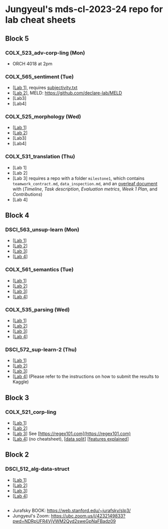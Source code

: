 # Jungyeul's mds-cl-2023-24 repo for lab cheat sheets

## Block 5
### COLX_523_adv-corp-ling (Mon)
* ORCH 4018 at 2pm

### COLX_565_sentiment (Tue)
* [[Lab 1](./block5/COLX_565_sentiment_lab1.ipynb)], requires [subjectivity.txt](https://raw.githubusercontent.com/jungyeul/mds-cl-2023-24/main/block5/subjectivity.txt)
* [[Lab 2](./block5/COLX_565_sentiment_lab2.ipynb)], MELD: https://github.com/declare-lab/MELD
* [Lab3]
* [Lab4]

### COLX_525_morphology (Wed)
* [[Lab 1](./block5/COLX_525_morphology_lab1.ipynb)]
* [[Lab 2](./block5/COLX_525_morphology_lab2.ipynb)]
* [Lab3]
* [Lab4]

### COLX_531_translation (Thu)
* [Lab 1]
* [Lab 2]
* [Lab 3] requires a repo with a folder `milestone1`, which contains `teamwork_contract.md`, `data_inspection.md`, and an [overleaf document](https://www.overleaf.com/read/qmqdztshyqdb#ef3e4d) with (*Timeline*, *Task description*, *Evaluation metrics*, *Week 1 Plan*, and *Contributions*)
* [Lab 4]


## Block 4
### DSCI_563_unsup-learn (Mon)
* [[Lab 1](./block4/DSCI_563_unsup_lab1.ipynb)]
* [[Lab 2](./block4/DSCI_563_unsup_lab2.ipynb)]
* [[Lab 3](./block4/DSCI_563_unsup_lab3.ipynb)]
* [[Lab 4](./block4/DSCI_563_unsup_lab4.ipynb)]

### COLX_561_semantics (Tue)
* [[Lab 1](./block4/COLX_561_semantics_lab1.ipynb)]
* [[Lab 2](./block4/COLX_561_semantics_lab2.ipynb)]
* [[Lab 3](./block4/COLX_561_semantics_lab3.ipynb)]
* [[Lab 4](./block4/COLX_561_semantics_lab4.ipynb)]

### COLX_535_parsing (Wed)
* [[Lab 1](./block4/COLX_535_parsing_lab1.ipynb)]
* [[Lab 2](./block4/COLX_535_parsing_lab2.ipynb)]
* [[Lab 3](./block4/COLX_535_parsing_lab3.ipynb)]
* [[Lab 4](./block4/COLX_535_parsing_lab4.ipynb)]

### DSCI_572_sup-learn-2 (Thu)
* [[Lab 1](./block4/DSCI_572_sup-learn-2_lab1.ipynb)]
* [[Lab 2](./block4/DSCI_572_sup-learn-2_lab2.ipynb)]
* [[Lab 3](./block4/DSCI_572_sup-learn-2_lab3.ipynb)]
* [[Lab 4](./block4/DSCI_572_sup-learn-2_lab4.ipynb)] (Please refer to the instructions on how to submit the results to Kaggle)

## Block 3
### COLX_521_corp-ling
* [[Lab 1](./block3/corp-ling_lab1.ipynb)]
* [[Lab 2](./block3/corp-ling_lab2.ipynb)]
* [[Lab 3](./block3/corp-ling_lab3.ipynb)] See [https://regex101.com](https://regex101.com)
* [[Lab 4](./block3/corp-ling_lab4.ipynb)] (no cheatsheet), [[data split](./block3/lab4_data/)] [[features explained](https://www.overleaf.com/read/qbzzmtfnxvnd#03abca)]



## Block 2
### DSCI_512_alg-data-struct 
* [[Lab 1](./block2/dsci512_lab1.ipynb)]
* [[Lab 2](./block2/dsci512_lab2.ipynb)]
* [[Lab 3](./block2/dsci512_lab3.ipynb)]
* [[Lab 4](./block2/dsci512_lab4.ipynb)]


## 
- Jurafsky BOOK: https://web.stanford.edu/~jurafsky/slp3/
- Jungyeul's Zoom: https://ubc.zoom.us/j/4232149833?pwd=NDRpUFR4VjVWM2Qyd2sweGpNaFBadz09

